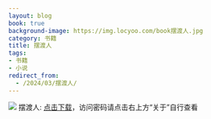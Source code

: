 ```yaml
---
layout: blog
book: true
background-image: https://img.locyoo.com/book摆渡人.jpg
category: 书籍
title: 摆渡人
tags:
- 书籍
- 小说
redirect_from:
  - /2024/03/摆渡人/
---
```

![](https://img.locyoo.com/book摆渡人.jpg)
摆渡人: <a name = "ref1" href="https://url18.ctfile.com/f/50983618-1449297736-b79d3b?p=3619">点击下载</a>，访问密码请点击右上方“关于”自行查看